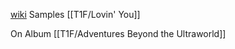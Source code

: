 [wiki](https://en.wikipedia.org/wiki/A_Huge_Ever_Growing_Pulsating_Brain_That_Rules_from_the_Centre_of_the_Ultraworld)
Samples [[T1F/Lovin' You]]

On Album [[T1F/Adventures Beyond the Ultraworld]]